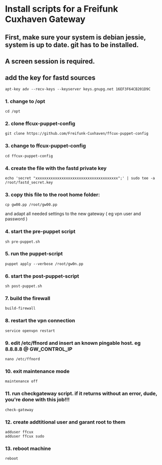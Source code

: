 # Install scripts for a Freifunk Cuxhaven Gateway

## First, make sure your system is debian jessie, system is up to date. git has to be installed.
## A screen session is required. 
## add the key for fastd sources
    apt-key adv --recv-keys --keyserver keys.gnupg.net 16EF3F64CB201D9C

### 1. change to /opt
    cd /opt

### 2. clone ffcux-puppet-config
    git clone https://github.com/Freifunk-Cuxhaven/ffcux-puppet-config
    
### 3. change to ffcux-puppet-config
    cd ffcux-puppet-config

### 4. create the file with the fastd private key
    echo 'secret "xxxxxxxxxxxxxxxxxxxxxxxxxxxxxxxxxxxxxx";' | sudo tee -a /root/fastd_secret.key

### 3. copy this file to the root home folder:
    cp gw00.pp /root/gw00.pp
    
and adapt all needed settings to the new gateway ( eg vpn user and password ) 

### 4. start the pre-puppet script
    sh pre-puppet.sh
    
### 5. run the puppet-script
    puppet apply --verbose /root/gw0n.pp
    
### 6. start the post-puppet-script
    sh post-puppet.sh
    
### 7. build the firewall
    build-firewall
    
### 8. restart the vpn connection
    service openvpn restart
    
### 9. edit /etc/ffnord and insert an known pingable host. eg 8.8.8.8 @ GW_CONTROL_IP
    nano /etc/ffnord
    
### 10. exit maintenance mode
    maintenance off
    
### 11. run checkgateway script. if it returns without an error, dude, you're done with this job!!!
    check-gateway

### 12. create addtitional user and garant root to them

    adduser ffcux
    adduser ffcux sudo
    
### 13. reboot machine
    reboot
